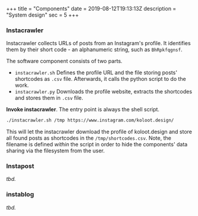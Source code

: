 +++
title = "Components"
date = 2019-08-12T19:13:13Z
description = "System design"
sec = 5
+++

### Instacrawler

Instacrawler collects URLs of posts from an Instagram's profile. It identifies them by their short code - an alphanumeric string, such as `BhRpkfqgnsf`.

The software component consists of two parts.

* `instacrawler.sh` Defines the profile URL and the file storing posts' shortcodes as `.csv` file. Afterwards, it calls the python script to do the work.
* `instacrawler.py` Downloads the profile website, extracts the shortcodes and stores them in `.csv` file.

**Invoke instacrawler**. The entry point is always the shell script.

``` bash
./instacrawler.sh /tmp https://www.instagram.com/koloot.design/
```

This will let the instacrawler download the profile of koloot.design and store all found posts as shortcodes in the `/tmp/shortcodes.csv`. Note, the filename is defined _within_ the script in order to hide the components' data sharing via the filesystem from the user. 

### Instapost

_tbd._

### instablog

_tbd._
